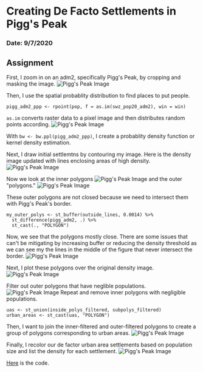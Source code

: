 # Creating De Facto Settlements in Pigg's Peak

### Date: 9/7/2020

## Assignment
First, I zoom in on an adm2, specifically Pigg's Peak, by cropping and masking the image.
![Pigg's Peak Image](images/agg_pigg.png)

Then, I use the spatial probablity distribution to find places to put people.

`pigg_adm2_ppp <- rpoint(pop, f = as.im(swz_pop20_adm2), win = win)`

`as.im` converts raster data to a pixel image and then distributes random points according.
![Pigg's Peak Image](images/pigg_random_people.png)

With `bw <- bw.ppl(pigg_adm2_ppp)`, I create a probablity density function or kernel density estimation.

Next, I draw initial settlemtns by contouring my image. Here is the density image updated with lines enclosing areas of high density.
![Pigg's Peak Image](images/pigg_lines_density_image.png)

Now we look at the inner polygons
![Pigg's Peak Image](images/pigg_inner_polygons.png)
and the outer "polygons."
![Pigg's Peak Image](images/pigg_outer_polygons.png)

These outer polygons are not closed because we need to intersect them with Pigg's Peak's border. 

```
my_outer_polys <- st_buffer(outside_lines, 0.0014) %>%
  st_difference(pigg_adm2, .) %>%
  st_cast(., "POLYGON")
 ```
 
Now, we see that the polygons mostly close. There are some issues that can't be mitigating by increasing buffer or reducing the density threshold as we can see my the lines in the middle of the figure that never intersect the border.
![Pigg's Peak Image](images/pigg_outer_polygons_intersecting.png)

Next, I plot these polygons over the original density image.
![Pigg's Peak Image](images/subpolys.png)

Filter out outer polygons that have neglible populations.
![Pigg's Peak Image](images/subpolys_filtered.png)
Repeat and remove inner polygons with negligible populations. 

```
uas <- st_union(inside_polys_filtered, subpolys_filtered)
urban_areas <- st_cast(uas, "POLYGON")
``` 
Then, I want to join the inner-filtered and outer-filtered polygons to create a group of polygons corresponding to urban areas.
![Pigg's Peak Image](images/urban_areas.png)

Finally, I recolor our de factor urban area settlements based on population size and list the density for each settlement.
![Pigg's Peak Image](images/urban_areas_plot.png)

[Here](scripts/DefactoDescriptionSwaziland.R) is the code.

